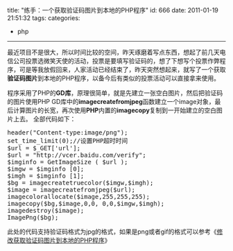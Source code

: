 title: "练手：一个获取验证码图片到本地的PHP程序"
id: 666
date: 2011-01-19 21:51:32
tags: 
categories: 
- php
---

最近项目不是很大，所以时间比较的空间，昨天琢磨着写点东西，想起了前几天电信公司投票选微笑天使的活动，投票是要填写验证码的，想了下想写个投票作弊程序，可是等我放假回来，人家活动已经结束了，昨天突然想起来，就写了一个获取**验证码图片**到本地的PHP程序，以备今后有类似的投票活动可以直接拿来使用。

程序采用了PHP的**GD库**，原理很简单，就是先建立一张空白图片，然后把验证码的图片使用PHP GD库中的**imagecreatefromjpeg**函数建立一个image对象，最后计算图片的长宽，再次使用**PHP**内置的**imagecopy**复制到一开始建立的空白图片上去。
全部代码如下：
<!--more-->
<pre lang="php">
header("Content-type:image/png");
set_time_limit(0);//设置PHP超时时间
$url = $_GET['url'];
$url = "http://vcer.baidu.com/verify";
$imginfo = GetImageSize ( $url );   
$imgw = $imginfo [0];   
$imgh = $imginfo [1];
$bg = imagecreatetruecolor($imgw,$imgh);
$image = imagecreatefromjpeg($url);
imagecolorallocate($image,255,255,255);
imagecopy($bg,$image,0,0, 0,0,$imgw,$imgh); 
imagedestroy($image);
ImagePng($bg);
</pre>
此处的代码支持验证码格式为jpg的格式，如果是png或者gif的格式可以参考《[修改获取验证码图片到本地的PHP程序](http://js8.in/667.html "修改获取验证码图片到本地的PHP程序")》